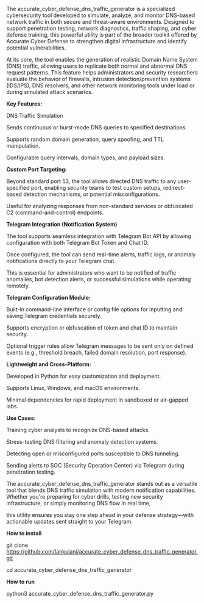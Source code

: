 The accurate_cyber_defense_dns_traffic_generator is a specialized cybersecurity tool developed to simulate, analyze, and monitor DNS-based network traffic in both secure and threat-aware environments.
Designed to support penetration testing, network diagnostics, traffic shaping, and cyber defense training, this powerful utility 
is part of the broader toolkit offered by Accurate Cyber Defense to strengthen digital infrastructure and identify potential vulnerabilities.

At its core, the tool enables the generation of realistic Domain Name System (DNS) traffic, allowing users to replicate both normal and abnormal DNS request patterns. 
This feature helps administrators and security researchers evaluate the behavior of firewalls, intrusion detection/prevention systems (IDS/IPS), DNS resolvers,
and other network monitoring tools under load or during simulated attack scenarios.

**Key Features:**

DNS Traffic Simulation

Sends continuous or burst-mode DNS queries to specified destinations.

Supports random domain generation, query spoofing, and TTL manipulation.

Configurable query intervals, domain types, and payload sizes.

**Custom Port Targeting:**

Beyond standard port 53, the tool allows directed DNS traffic to any user-specified port, enabling security teams to test custom setups, 
redirect-based detection mechanisms, or potential misconfigurations.

Useful for analyzing responses from non-standard services or obfuscated C2 (command-and-control) endpoints.

**Telegram Integration (Notification System)**

The tool supports seamless integration with Telegram Bot API by allowing configuration with both Telegram Bot Token and Chat ID.

Once configured, the tool can send real-time alerts, traffic logs, or anomaly notifications directly to your Telegram chat.

This is essential for administrators who want to be notified of traffic anomalies, bot detection alerts, or successful simulations while operating remotely.

**Telegram Configuration Module:**

Built-in command-line interface or config file options for inputting and saving Telegram credentials securely.

Supports encryption or obfuscation of token and chat ID to maintain security.

Optional trigger rules allow Telegram messages to be sent only on defined events (e.g., threshold breach, failed domain resolution, port response).

**Lightweight and Cross-Platform:**

Developed in Python for easy customization and deployment.

Supports Linux, Windows, and macOS environments.

Minimal dependencies for rapid deployment in sandboxed or air-gapped labs.

**Use Cases:**

Training cyber analysts to recognize DNS-based attacks.

Stress-testing DNS filtering and anomaly detection systems.

Detecting open or misconfigured ports susceptible to DNS tunneling.

Sending alerts to SOC (Security Operation Center) via Telegram during penetration testing.

The accurate_cyber_defense_dns_traffic_generator stands out as a versatile tool that blends DNS traffic simulation with modern notification capabilities. 
Whether you're preparing for cyber drills, testing new security infrastructure, or simply monitoring DNS flow in real time, 

this utility ensures you stay one step ahead in your defense strategy—with actionable updates sent straight to your Telegram.


**How to install**

git clone https://github.com/Iankulani/accurate_cyber_defense_dns_traffic_generator.git

cd accurate_cyber_defense_dns_traffic_generator


**How to run**

python3 accurate_cyber_defense_dns_traffic_generator.py

